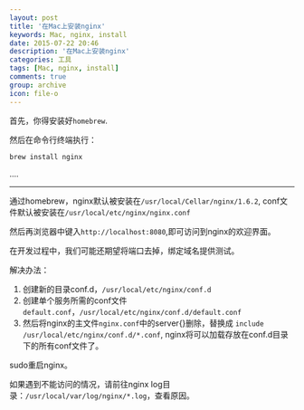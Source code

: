 ```yaml
---
layout: post
title: '在Mac上安装nginx'
keywords: Mac, nginx, install
date: 2015-07-22 20:46
description: '在Mac上安装nginx'
categories: 工具
tags: [Mac, nginx, install]
comments: true
group: archive
icon: file-o
---
```


首先，你得安装好`homebrew`.

然后在命令行终端执行：

`brew install nginx`

....

----

通过homebrew，nginx默认被安装在`/usr/local/Cellar/nginx/1.6.2`, conf文件默认被安装在`/usr/local/etc/nginx/nginx.conf`

然后再浏览器中键入`http://localhost:8080`,即可访问到nginx的欢迎界面。

在开发过程中，我们可能还期望将端口去掉，绑定域名提供测试。

<!--more-->

解决办法：

1. 创建新的目录conf.d，`/usr/local/etc/nginx/conf.d`
2. 创建单个服务所需的conf文件`default.conf`，`/usr/local/etc/nginx/conf.d/default.conf`
3. 然后将nginx的主文件`nginx.conf`中的server{}删除，替换成 `include /usr/local/etc/nginx/conf.d/*.conf`, nginx将可以加载存放在conf.d目录下的所有conf文件了。

sudo重启nginx。

如果遇到不能访问的情况，请前往nginx log目录：`/usr/local/var/log/nginx/*.log`，查看原因。
